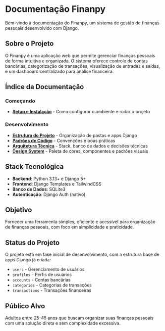 # Documentação Finanpy

Bem-vindo à documentação do Finanpy, um sistema de gestão de finanças pessoais desenvolvido com Django.

## Sobre o Projeto

O Finanpy é uma aplicação web que permite gerenciar finanças pessoais de forma intuitiva e organizada. O sistema oferece controle de contas bancárias, categorização de transações, visualização de entradas e saídas, e um dashboard centralizado para análise financeira.

## Índice da Documentação

### Começando

- **[Setup e Instalação](setup.md)** - Como configurar o ambiente e rodar o projeto

### Desenvolvimento

- **[Estrutura do Projeto](project-structure.md)** - Organização de pastas e apps Django
- **[Padrões de Código](coding-standards.md)** - Convenções e boas práticas
- **[Arquitetura Técnica](architecture.md)** - Stack, banco de dados e decisões técnicas
- **[Design System](design-system.md)** - Paleta de cores, componentes e padrões visuais

## Stack Tecnológica

- **Backend**: Python 3.13+ e Django 5+
- **Frontend**: Django Templates e TailwindCSS
- **Banco de Dados**: SQLite3
- **Autenticação**: Django Auth (nativo)

## Objetivo

Fornecer uma ferramenta simples, eficiente e acessível para organização de finanças pessoais, com foco em simplicidade e praticidade.

## Status do Projeto

O projeto está em fase inicial de desenvolvimento, com a estrutura base de apps Django já criada:
- `users` - Gerenciamento de usuários
- `profiles` - Perfis de usuários
- `accounts` - Contas bancárias
- `categories` - Categorias de transações
- `transactions` - Transações financeiras

## Público Alvo

Adultos entre 25-45 anos que buscam organizar suas finanças pessoais com uma solução direta e sem complexidade excessiva.
